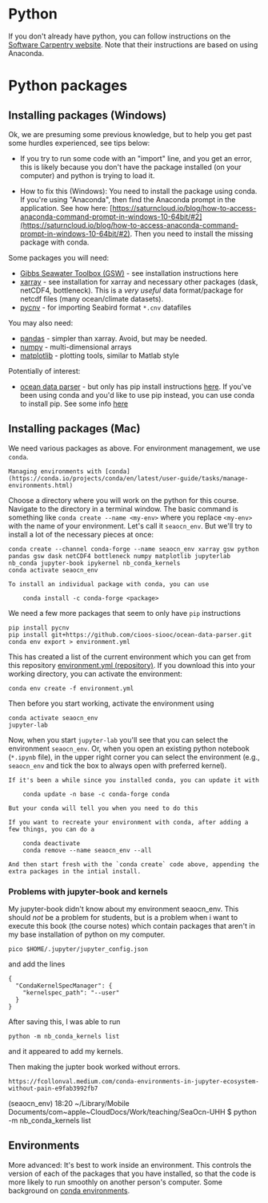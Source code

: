 # Python

If you don't already have python, you can follow instructions on the [Software Carpentry website](https://carpentries.github.io/workshop-template/install_instructions/#python).  Note that their instructions are based on using Anaconda.  

# Python packages

## Installing packages (Windows)

Ok, we are presuming some previous knowledge, but to help you get past some hurdles experienced, see tips below:

* If you try to run some code with an "import" line, and you get an error, this is likely because you don't have the package installed (on your computer) and python is trying to load it.  

- How to fix this (Windows): You need to install the package using conda.  If you're using "Anaconda", then find the Anaconda prompt in the application.  See how here: [https://saturncloud.io/blog/how-to-access-anaconda-command-prompt-in-windows-10-64bit/#2](https://saturncloud.io/blog/how-to-access-anaconda-command-prompt-in-windows-10-64bit/#2).  Then you need to install the missing package with conda.

Some packages you will need:

- [Gibbs Seawater Toolbox (GSW)](https://pypi.org/project/gsw/) - see installation instructions here
- [xarray](https://docs.xarray.dev/en/latest/getting-started-guide/installing.html#instructions) - see installation for xarray and necessary other packages (dask, netCDF4, bottleneck).  This is a *very useful* data format/package for netcdf files (many ocean/climate datasets).
- [pycnv](https://pypi.org/project/pycnv/) - for importing Seabird format `*.cnv` datafiles

You may also need:
- [pandas](https://pandas.pydata.org) - simpler than xarray.  Avoid, but may be needed.  
- [numpy](https://numpy.org/install/) - multi-dimensional arrays
- [matplotlib](https://matplotlib.org/stable/users/getting_started/) - plotting tools, similar to Matlab style

Potentially of interest:
- [ocean data parser](https://github.com/cioos-siooc/ocean-data-parser) - but only has pip install instructions [here](https://cioos-siooc.github.io/ocean-data-parser/dev/get_started/installation/).  If you've been using conda and you'd like to use pip instead, you can use conda to install pip.  See some info [here](https://stackoverflow.com/questions/19042389/conda-installing-upgrading-directly-from-github)

## Installing packages (Mac)

We need various packages as above.  For environment management, we use `conda`.  

```{seealso}
Managing environments with [conda](https://conda.io/projects/conda/en/latest/user-guide/tasks/manage-environments.html)
```

Choose a directory where you will work on the python for this course.  Navigate to the directory in a terminal window.
The basic command is something like `conda create --name <my-env>`  where you replace `<my-env>` with the name of your environment.  Let's call it `seaocn_env`.  But we'll try to install a lot of the necessary pieces at once:
```
conda create --channel conda-forge --name seaocn_env xarray gsw python pandas gsw dask netCDF4 bottleneck numpy matplotlib jupyterlab nb_conda jupyter-book ipykernel nb_conda_kernels
conda activate seaocn_env
```

```{note}
To install an individual package with conda, you can use

    conda install -c conda-forge <package>

```

We need a few more packages that seem to only have `pip` instructions
```
pip install pycnv
pip install git+https://github.com/cioos-siooc/ocean-data-parser.git
conda env export > environment.yml
```
This has created a list of the current environment which you can get from this repository [environment.yml (repository)](https://github.com/ifmeo-hamburg/seaocn/blob/main/environment.yml).  If you download this into your working directory, you can activate the environment:
```
conda env create -f environment.yml
```
Then before you start working, activate the environment using
```
conda activate seaocn_env
jupyter-lab
```

Now, when you start `jupyter-lab` you'll see that you can select the environment `seaocn_env`.  Or, when you open an existing python notebook (`*.ipynb` file), in the upper right corner you can select the environment (e.g., `seaocn_env` and tick the box to always open with preferred kernel).

```{note}
If it's been a while since you installed conda, you can update it with

    conda update -n base -c conda-forge conda

But your conda will tell you when you need to do this
```

```{note}
If you want to recreate your environment with conda, after adding a few things, you can do a

    conda deactivate
    conda remove --name seaocn_env --all

And then start fresh with the `conda create` code above, appending the extra packages in the intial install.
```

### Problems with jupyter-book and kernels

My jupyter-book didn't know about my environment seaocn_env.  This should *not* be a problem for students, but is a problem when i want to execute this book (the course  notes) which contain packages that aren't in my base installation of python on my computer.

```
pico $HOME/.jupyter/jupyter_config.json
```
and add the lines
```
{
  "CondaKernelSpecManager": {
    "kernelspec_path": "--user"
  }
}
```
After saving this, I was able to run
```
python -m nb_conda_kernels list
```
and it appeared to add my kernels.

Then making the jupter book worked without errors.


```{seealso}
https://fcollonval.medium.com/conda-environments-in-jupyter-ecosystem-without-pain-e9fab3992fb7
```
(seaocn_env) 18:20 ~/Library/Mobile Documents/com~apple~CloudDocs/Work/teaching/SeaOcn-UHH $ python -m nb_conda_kernels list

## Environments

More advanced: It's best to work inside an environment.  This controls the version of each of the packages that you have installed, so that the code is more likely to run smoothly on another person's computer.  Some background on [conda environments](https://conda.io/projects/conda/en/latest/user-guide/tasks/manage-environments.html).

